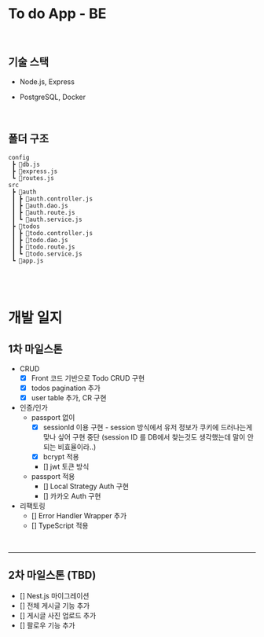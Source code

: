 # To do App - BE

<br />

## 기술 스택

- Node.js, Express
- PostgreSQL, Docker

  <br />

## 폴더 구조

```
config
 ┣ 📜db.js
 ┣ 📜express.js
 ┗ 📜routes.js
src
 ┣ 📂auth
 ┃ ┣ 📜auth.controller.js
 ┃ ┣ 📜auth.dao.js
 ┃ ┣ 📜auth.route.js
 ┃ ┗ 📜auth.service.js
 ┣ 📂todos
 ┃ ┣ 📜todo.controller.js
 ┃ ┣ 📜todo.dao.js
 ┃ ┣ 📜todo.route.js
 ┃ ┗ 📜todo.service.js
 ┗ 📜app.js
```

<br />
<br />

# 개발 일지

## 1차 마일스톤
- CRUD
  - [x] Front 코드 기반으로 Todo CRUD 구현
  - [x] todos pagination 추가
  - [x] user table 추가, CR 구현
- 인증/인가
  - passport 없이
    - [x] sessionId 이용 구현 - session 방식에서 유저 정보가 쿠키에 드러나는게 맞나 싶어 구현 중단 (session ID 를 DB에서 찾는것도 생각했는데 말이 안되는 비효율이라..)
    - [x] bcrypt 적용
    - [] jwt 토큰 방식
  - passport 적용
    - [] Local Strategy Auth 구현
    - [] 카카오 Auth 구현
- 리팩토링
  - [] Error Handler Wrapper 추가
  - [] TypeScript 적용

<br/>

---

## 2차 마일스톤 (TBD)

- [] Nest.js 마이그레이션
- [] 전체 게시글 기능 추가
- [] 게시글 사진 업로드 추가
- [] 팔로우 기능 추가
